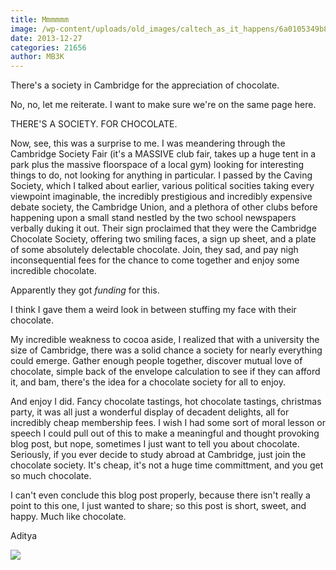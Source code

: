 ```yaml
---
title: Mmmmmm
image: /wp-content/uploads/old_images/caltech_as_it_happens/6a0105349b8251970b019b037a9c45970d.jpg
date: 2013-12-27
categories: 21656
author: MB3K
---
```


There's a society in Cambridge for the appreciation of chocolate.

No, no, let me reiterate. I want to make sure we're on the same page here.

THERE'S A SOCIETY. FOR CHOCOLATE.

Now, see, this was a surprise to me. I was meandering through the Cambridge Society Fair (it's a MASSIVE club fair, takes up a huge tent in a park plus the massive floorspace of a local gym) looking for interesting things to do, not looking for anything in particular. I passed by the Caving Society, which I talked about earlier, various political socities taking every viewpoint imaginable, the incredibly prestigious and incredibly expensive debate society, the Cambridge Union, and a plethora of other clubs before happening upon a small stand nestled by the two school newspapers verbally duking it out. Their sign proclaimed that they were the Cambridge Chocolate Society, offering two smiling faces, a sign up sheet, and a plate of some absolutely delectable chocolate. Join, they sad, and pay nigh inconsequential fees for the chance to come together and enjoy some incredible chocolate.

Apparently they got *funding* for this.

I think I gave them a weird look in between stuffing my face with their chocolate.

My incredible weakness to cocoa aside, I realized that with a university the size of Cambridge, there was a solid chance a society for nearly everything could emerge. Gather enough people together, discover mutual love of chocolate, simple back of the envelope calculation to see if they can afford it, and bam, there's the idea for a chocolate society for all to enjoy.

And enjoy I did. Fancy chocolate tastings, hot chocolate tastings, christmas party, it was all just a wonderful display of decadent delights, all for incredibly cheap membership fees. I wish I had some sort of moral lesson or speech I could pull out of this to make a meaningful and thought provoking blog post, but nope, sometimes I just want to tell you about chocolate. Seriously, if you ever decide to study abroad at Cambridge, just join the chocolate society. It's cheap, it's not a huge time committment, and you get so much chocolate.

I can't even conclude this blog post properly, because there isn't really a point to this one, I just wanted to share; so this post is short, sweet, and happy. Much like chocolate.

Aditya


![](/old_images/caltech_as_it_happens/6a0105349b8251970b019b0379c4bb970c.jpg)

